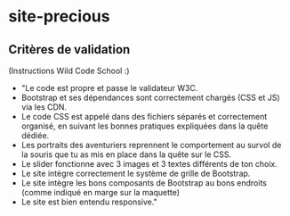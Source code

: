 # site-precious

## Critères de validation 

 (Instructions Wild Code School :)
 
- "Le code est propre et passe le validateur W3C.
- Bootstrap et ses dépendances sont correctement chargés (CSS et JS) via les CDN.
- Le code CSS est appelé dans des fichiers séparés et correctement organisé, en suivant les bonnes pratiques expliquées dans la quête dédiée.
- Les portraits des aventuriers reprennent le comportement au survol de la souris que tu as mis en place dans la quête sur le CSS.
- Le slider fonctionne avec 3 images et 3 textes différents de ton choix.
- Le site intègre correctement le système de grille de Bootstrap.
- Le site intègre les bons composants de Bootstrap au bons endroits (comme indiqué en marge sur la maquette)
- Le site est bien entendu responsive."
